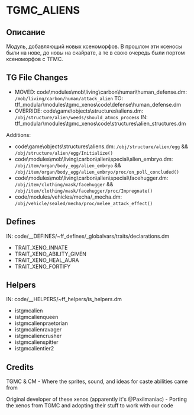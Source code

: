 # TGMC_ALIENS

## Описание

Модуль, добавляющий новых ксеноморфов. В прошлом эти ксеносы были на нове, до новы на скайрате, а те в свою очередь были портом ксеноморфов с ТГМС.

## TG File Changes

- MOVED:
 code\modules\mob\living\carbon\human\human_defense.dm: `/mob/living/carbon/human/attack_alien`
 TO:
 tff_modular\modules\tgmc_xenos\code\defense\human_defense.dm
- OVERRIDE: code\game\objects\structures\aliens.dm: `/obj/structure/alien/weeds/should_atmos_process`
 IN:
 tff_modular\modules\tgmc_xenos\code\structures\alien_structures.dm

Additions:

- code\game\objects\structures\aliens.dm: `/obj/structure/alien/egg` && `/obj/structure/alien/egg/Initialize()`
- code\modules\mob\living\carbon\alien\special\alien_embryo.dm: `/obj/item/organ/body_egg/alien_embryo` && `/obj/item/organ/body_egg/alien_embryo/proc/on_poll_concluded()`
- code\modules\mob\living\carbon\alien\special\facehugger.dm: `/obj/item/clothing/mask/facehugger` && `/obj/item/clothing/mask/facehugger/proc/Impregnate()`
- code/modules/vehicles/mecha/_mecha.dm: `/obj/vehicle/sealed/mecha/proc/melee_attack_effect()`

## Defines

IN: code/__DEFINES/~ff_defines/_globalvars/traits/declarations.dm

- TRAIT_XENO_INNATE
- TRAIT_XENO_ABILITY_GIVEN
- TRAIT_XENO_HEAL_AURA
- TRAIT_XENO_FORTIFY

## Helpers

IN: code/__HELPERS/~ff_helpers/is_helpers.dm

- istgmcalien
- istgmcalienqueen
- istgmcalienpraetorian
- istgmcalienravager
- istgmcaliencrusher
- istgmcalienspitter
- istgmcalientier2

## Credits

TGMC & CM - Where the sprites, sound, and ideas for caste abilities came from

Original developer of these xenos (apparently it's @Paxilmaniac) - Porting the xenos from TGMC and adopting their stuff to work with our code
